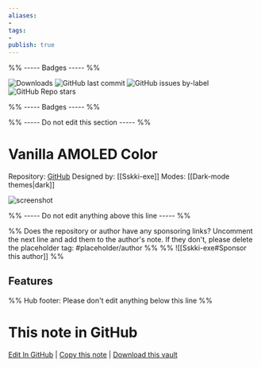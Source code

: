```yaml
---
aliases:
- 
tags: 
- 
publish: true
---
```


%% ----- Badges ----- %%

![Downloads](https://img.shields.io/badge/downloads-3484-573E7A?style=for-the-badge&logo=)
![GitHub last commit](https://img.shields.io/github/last-commit/Sskki-exe/vanilla-amoled-theme-color?color=573E7A&label=last%20update&logo=github&style=for-the-badge)
![GitHub issues by-label](https://img.shields.io/github/issues/Sskki-exe/vanilla-amoled-theme-color/help%20wanted?color=573E7A&logo=github&style=for-the-badge) 
![GitHub Repo stars](https://img.shields.io/github/stars/Sskki-exe/vanilla-amoled-theme-color?color=573E7A&logo=github&style=for-the-badge)

%% ----- Badges ----- %%

%% ----- Do not edit this section ----- %%

# Vanilla AMOLED Color

Repository: [GitHub](https://github.com/Sskki-exe/vanilla-amoled-theme-color)
Designed by: [[Sskki-exe]]
Modes: [[Dark-mode themes|dark]]



![screenshot](https://github.com/Sskki-exe/vanilla-amoled-theme-color/raw/HEAD/sample-screenshot-sm.png)

%% ----- Do not edit anything above this line ----- %% 

%% Does the repository or author have any sponsoring links? Uncomment the next line and add them to the author's note. If they don't, please delete the placeholder tag: #placeholder/author %%
%% ![[Sskki-exe#Sponsor this author]] %%


## Features



%% Hub footer: Please don't edit anything below this line %%

# This note in GitHub

<span class="git-footer">[Edit In GitHub](https://github.dev/obsidian-community/obsidian-hub/blob/main/02%20-%20Community%20Expansions/02.05%20All%20Community%20Expansions/Themes/Vanilla%20AMOLED%20Color.md "git-hub-edit-note") | [Copy this note](https://raw.githubusercontent.com/obsidian-community/obsidian-hub/main/02%20-%20Community%20Expansions/02.05%20All%20Community%20Expansions/Themes/Vanilla%20AMOLED%20Color.md "git-hub-copy-note") | [Download this vault](https://github.com/obsidian-community/obsidian-hub/archive/refs/heads/main.zip "git-hub-download-vault") </span>
